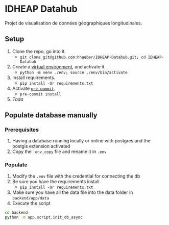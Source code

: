 # IDHEAP Datahub

Projet de visualisation de données géographiques longitudinales.

## Setup

1. Clone the repo, go into it.
   - `git clone git@github.com:hhueber/IDHEAP-Datahub.git; cd IDHEAP-Datahub`
2. Create a [virtual environment](https://docs.python.org/3/library/venv.html), and activate it.
   - `python -m venv ./env; source ./env/bin/activate`
3. Install requirements.
   - `pip install -Ur requirements.txt`
4. Activate [`pre-commit`](https://pre-commit.com/).
   - `pre-commit install`
5. _Tada_

## Populate database manually

### Prerequisites

1. Having a database running locally or online with postgres and the postgis extension activated
2. Copy the `.env_copy` file and rename it in `.env`

### Populate

1. Modify the `.env` file with the credential for connecting the db
2. Be sure you have the requirements install
   - `pip install -Ur requirements.txt`
4. Make sure you have all the data file into the data folder in `backend/app/data`
5. Execute the script
```bash
cd backend
python -m app.script.init_db_async
```
